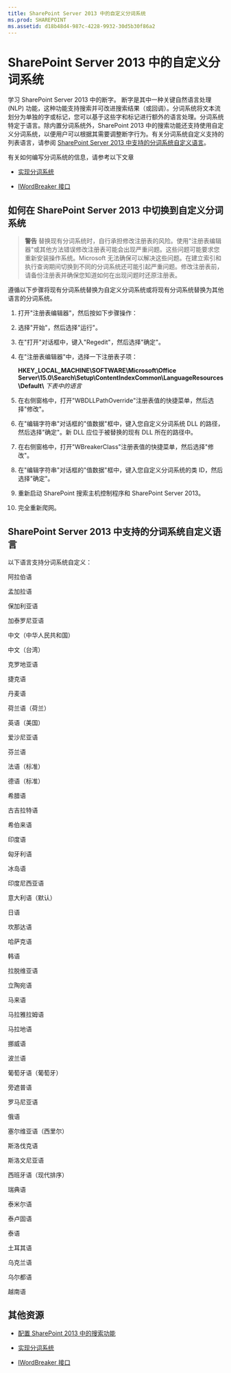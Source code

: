 ```yaml
---
title: SharePoint Server 2013 中的自定义分词系统
ms.prod: SHAREPOINT
ms.assetid: d18b48d4-987c-4228-9932-30d5b30f86a2
---
```



# SharePoint Server 2013 中的自定义分词系统
学习 SharePoint Server 2013 中的断字。 
断字是其中一种关键自然语言处理 (NLP) 功能，这种功能支持搜索并可改进搜索结果（或回调）。分词系统将文本流划分为单独的字或标记，您可以基于这些字和标记进行额外的语言处理。分词系统特定于语言。除内置分词系统外，SharePoint 2013 中的搜索功能还支持使用自定义分词系统，以便用户可以根据其需要调整断字行为。有关分词系统自定义支持的列表语言，请参阅 [SharePoint Server 2013 中支持的分词系统自定义语言](#SP15_SupportedLanguages)。
  
    
    

有关如何编写分词系统的信息，请参考以下文章 
-  [实现分词系统](http://msdn.microsoft.com/zh-cn/library/ms693186%28v=vs.85%29.aspx)
    
  
-  [IWordBreaker 接口](http://msdn.microsoft.com/zh-cn/library/ms691079%28v=vs.85%29.aspx)
    
  

## 如何在 SharePoint Server 2013 中切换到自定义分词系统
<a name="SP15wordbreaker_howto"> </a>


> **警告**
> 替换现有分词系统时，自行承担修改注册表的风险。使用"注册表编辑器"或其他方法错误修改注册表可能会出现严重问题。这些问题可能要求您重新安装操作系统。Microsoft 无法确保可以解决这些问题。在建立索引和执行查询期间切换到不同的分词系统还可能引起严重问题。修改注册表前，请备份注册表并确保您知道如何在出现问题时还原注册表。 
  
    
    

遵循以下步骤将现有分词系统替换为自定义分词系统或将现有分词系统替换为其他语言的分词系统。
  
    
    

1. 打开"注册表编辑器"，然后按如下步骤操作：
    
1. 选择"开始"，然后选择"运行"。
    
  
2. 在"打开"对话框中，键入"Regedit"，然后选择"确定"。
    
  
2. 在"注册表编辑器"中，选择一下注册表子项：
    
    **HKEY_LOCAL_MACHINE\\SOFTWARE\\Microsoft\\Office Server\\15.0\\Search\\Setup\\ContentIndexCommon\\LanguageResources\\Default\\** _下表中的语言_
    
  
3. 在右侧窗格中，打开"WBDLLPathOverride"注册表值的快捷菜单，然后选择"修改"。
    
  
4. 在"编辑字符串"对话框的"值数据"框中，键入您自定义分词系统 DLL 的路径，然后选择"确定"。新 DLL 应位于被替换的现有 DLL 所在的路径中。
    
  
5. 在右侧窗格中，打开"WBreakerClass"注册表值的快捷菜单，然后选择"修改"。
    
  
6. 在"编辑字符串"对话框的"值数据"框中，键入您自定义分词系统的类 ID，然后选择"确定"。
    
  
7. 重新启动 SharePoint 搜索主机控制程序和 SharePoint Server 2013。
    
  
8. 完全重新爬网。
    
  

## SharePoint Server 2013 中支持的分词系统自定义语言
<a name="SP15_SupportedLanguages"> </a>

以下语言支持分词系统自定义：
  
    
    
阿拉伯语
  
    
    
孟加拉语
  
    
    
保加利亚语
  
    
    
加泰罗尼亚语
  
    
    
中文（中华人民共和国）
  
    
    
中文（台湾）
  
    
    
克罗地亚语
  
    
    
捷克语
  
    
    
丹麦语
  
    
    
荷兰语（荷兰）
  
    
    
英语（美国）
  
    
    
爱沙尼亚语
  
    
    
芬兰语
  
    
    
法语（标准）
  
    
    
德语（标准）
  
    
    
希腊语
  
    
    
古吉拉特语
  
    
    
希伯来语
  
    
    
印度语
  
    
    
匈牙利语
  
    
    
冰岛语
  
    
    
印度尼西亚语
  
    
    
意大利语（默认）
  
    
    
日语
  
    
    
坎那达语
  
    
    
哈萨克语
  
    
    
韩语
  
    
    
拉脱维亚语
  
    
    
立陶宛语
  
    
    
马来语
  
    
    
马拉雅拉姆语
  
    
    
马拉地语
  
    
    
挪威语
  
    
    
波兰语
  
    
    
葡萄牙语（葡萄牙）
  
    
    
旁遮普语
  
    
    
罗马尼亚语
  
    
    
俄语
  
    
    
塞尔维亚语（西里尔）
  
    
    
斯洛伐克语
  
    
    
斯洛文尼亚语
  
    
    
西班牙语（现代排序）
  
    
    
瑞典语
  
    
    
泰米尔语
  
    
    
泰卢固语
  
    
    
泰语
  
    
    
土耳其语
  
    
    
乌克兰语
  
    
    
乌尔都语
  
    
    
越南语
  
    
    

## 其他资源
<a name="SP15wordbreakers_addresources"> </a>


-  [配置 SharePoint 2013 中的搜索功能](configure-search-in-sharepoint-2013.md)
    
  
-  [实现分词系统](http://msdn.microsoft.com/zh-cn/library/ms693186%28v=vs.85%29.aspx)
    
  
-  [IWordBreaker 接口](http://msdn.microsoft.com/zh-cn/library/ms691079%28v=vs.85%29.aspx)
    
  

